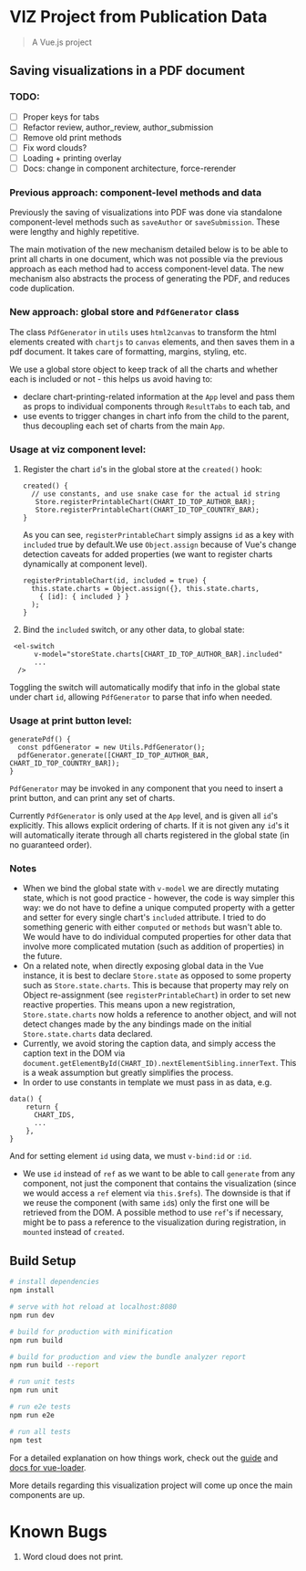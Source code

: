 # VIZ Project from Publication Data

> A Vue.js project

## Saving visualizations in a PDF document
### TODO:
- [ ] Proper keys for tabs
- [ ] Refactor review, author_review, author_submission
- [ ] Remove old print methods
- [ ] Fix word clouds?
- [ ] Loading + printing overlay
- [ ] Docs: change in component architecture, force-rerender

### Previous approach: component-level methods and data
Previously the saving of visualizations into PDF was done via standalone component-level methods such as `saveAuthor` or `saveSubmission`. These were lengthy and highly repetitive. 

The main motivation of the new mechanism detailed below is to be able to print all charts in one document, which was not possible via the previous approach as each method had to access component-level data. The new mechanism also abstracts the process of generating the PDF, and reduces code duplication. 

### New approach: global store and `PdfGenerator` class 
The class `PdfGenerator` in `utils` uses `html2canvas` to  transform the html elements created with `chartjs` to `canvas` elements, and then saves them in a pdf document. It takes care of formatting, margins, styling, etc. 

We use a global store object to keep track of all the charts and whether each is included or not - this helps us avoid having to:
 - declare chart-printing-related information at the `App` level and pass them as props to individual components through `ResultTabs` to each tab, and
  - use events to trigger changes in chart info from the child to the parent, 
  thus decoupling each set of charts from the main `App`. 
  
### Usage at viz component level: 
1. Register the chart `id`'s in the global store at the `created()` hook: 
     ```ecmascript 6
     created() {
       // use constants, and use snake case for the actual id string 
        Store.registerPrintableChart(CHART_ID_TOP_AUTHOR_BAR);
        Store.registerPrintableChart(CHART_ID_TOP_COUNTRY_BAR);
     }
     ```
     As you can see, `registerPrintableChart` simply assigns `id` as a key with `included` true by default.We use `Object.assign` because of Vue's change detection caveats for added properties (we want to register charts dynamically at component level).
     ```ecmascript 6
     registerPrintableChart(id, included = true) {
       this.state.charts = Object.assign({}, this.state.charts,
         { [id]: { included } } 
       );
     }
     ```
2. Bind the `included` switch, or any other data, to global state: 
```vue
 <el-switch
      v-model="storeState.charts[CHART_ID_TOP_AUTHOR_BAR].included"
      ...
  />
```
Toggling the switch will automatically modify that info in the global state under chart `id`, allowing `PdfGenerator` to parse that info when needed. 

### Usage at print button level: 
```ecmascript 6
generatePdf() {
  const pdfGenerator = new Utils.PdfGenerator();
  pdfGenerator.generate([CHART_ID_TOP_AUTHOR_BAR, CHART_ID_TOP_COUNTRY_BAR]);
}
```
`PdfGenerator` may be invoked in any component that you need to insert a print button, and can print any set of charts. 

Currently `PdfGenerator` is only used at the `App` level, and is given all `id`'s explicitly. This allows explicit ordering of charts. If it is not given any `id`'s it will automatically iterate through all charts registered in the global state (in no guaranteed order). 

### Notes

- When we bind the global state with `v-model` we are directly mutating state, which is not good practice - however, the code is way simpler this way: we do not have to define a unique computed property with a getter and setter for every single chart's `included` attribute. I tried to do something generic with either `computed` or `methods` but wasn't able to. We would have to do individual computed properties for other data that involve more complicated mutation (such as addition of properties) in the future.
- On a related note, when directly exposing global data in the Vue instance, it is best to declare `Store.state` as opposed to some property such as `Store.state.charts`. This is because that property may rely on Object re-assignment (see `registerPrintableChart`) in order to set new reactive properties. This means upon a new registration, `Store.state.charts` now holds a reference to another object, and will not detect changes made by the any bindings made on the initial `Store.state.charts` data declared. 
- Currently, we avoid storing the caption data, and simply access the caption text in the DOM via `document.getElementById(CHART_ID).nextElementSibling.innerText`. This is a weak assumption but greatly simplifies the process.
- In order to use constants in template we must pass in as data, e.g.
```ecmascript 6
data() {
    return {
      CHART_IDS,
      ...
    },
}
```
And for setting element `id` using data, we must `v-bind:id` or `:id`.
- We use `id` instead of `ref` as we want to be able to call `generate` from any component, not just the component that contains the visualization (since we would access a `ref` element via `this.$refs`). The downside is that if we reuse the component (with same `id`s) only the first one will be retrieved from the DOM. A possible method to use `ref`'s if necessary, might be to pass a reference to the visualization during registration, in `mounted` instead of `created`.  


## Build Setup

``` bash
# install dependencies
npm install

# serve with hot reload at localhost:8080
npm run dev

# build for production with minification
npm run build

# build for production and view the bundle analyzer report
npm run build --report

# run unit tests
npm run unit

# run e2e tests
npm run e2e

# run all tests
npm test
```

For a detailed explanation on how things work, check out the [guide](http://vuejs-templates.github.io/webpack/) and [docs for vue-loader](http://vuejs.github.io/vue-loader).

More details regarding this visualization project will come up once the main components are up.

# Known Bugs 
1. Word cloud does not print.
